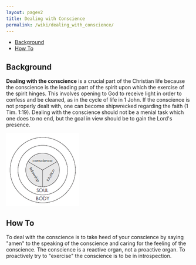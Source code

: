 ```yaml
---
layout: pagev2
title: Dealing with Conscience
permalink: /wiki/dealing_with_conscience/
---
```

- [Background](#background)
- [How To](#how-to)

## Background

**Dealing with the conscience** is a crucial part of the Christian life because the conscience is the leading part of the spirit upon which the exercise of the spirit hinges. This involves opening to God to receive light in order to confess and be cleaned, as in the cycle of life in 1 John. If the conscience is not properly dealt with, one can become shipwrecked regarding the faith (1 Tim. 1:19). Dealing with the conscience should not be a menial task which one does to no end, but the goal in view should be to gain the Lord's presence. 

![Diagram of spirit](../img/WL64-03-20EconomyGod06_3_chart.png)


## How To

To deal with the conscience is to take heed of your conscience by saying "amen" to the speaking of the conscience and caring for the feeling of the conscience. The conscience is a reactive organ, not a proactive organ. To proactively try to "exercise" the conscience is to be in introspection.
